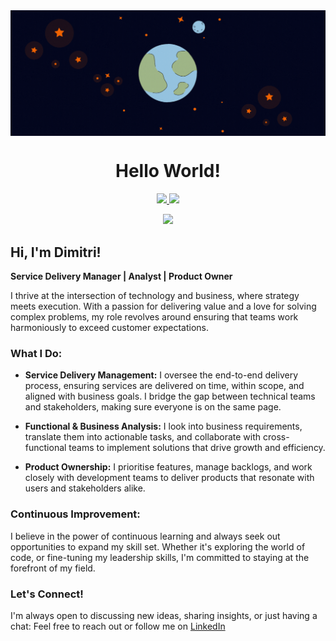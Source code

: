<div align="center">
  <img src="https://raw.githubusercontent.com/DimitriGeers/DimitriGeers/master/gifs/banner-dimitri-geers.gif" align="middle">
  <h1>Hello World!</h1>
</div>



<p align="center">

<!-- Streak -->
  <a href="https://git.io/streak-stats">
    <img src="https://streak-stats.demolab.com?user=DimitriGeers&theme=elegant&border_radius=4.5&date_format=j%20M%5B%20Y%5D&mode=weekly&card_width=450&card_height=100"/>
  </a>

<!-- Activity Graph -->
  <a href="https://git.io/streak-stats">
    <img height=250 src="https://github-readme-activity-graph.vercel.app/graph?username=DimitriGeers&border_radius=0&custom_title=Activity%20Graph&hide_title=false&bg_color=03071e&color=81A1C1&line=e75d05&point=c96702&area_color=D8DEE9&title_color=f7d6b6&"/>
  </a> 
</p> 



<!-- Visitors badge -->
<p align="center">
  <a href="https://visitorbadge.io/status?path=https%3A%2F%2Fgithub.com%2FDimitriGeers">
    <img src="https://api.visitorbadge.io/api/visitors?path=https%3A%2F%2Fgithub.com%2FDimitriGeers&label=visitors&labelColor=%2303071e&countColor=%23e75d05&style=plastic" />
  </a>
</p>



## Hi, I'm Dimitri!
**Service Delivery Manager | Analyst | Product Owner**

I thrive at the intersection of technology and business, where strategy meets execution. With a passion for delivering value and a love for solving complex problems, my role revolves around ensuring that teams work harmoniously to exceed customer expectations.


### What I Do:

- **Service Delivery Management:** I oversee the end-to-end delivery process, ensuring services are delivered on time, within scope, and aligned with business goals. I bridge the gap between technical teams and stakeholders, making sure everyone is on the same page.

- **Functional & Business Analysis:** I look into business requirements, translate them into actionable tasks, and collaborate with cross-functional teams to implement solutions that drive growth and efficiency.

- **Product Ownership:** I prioritise features, manage backlogs, and work closely with development teams to deliver products that resonate with users and stakeholders alike.


### Continuous Improvement:

I believe in the power of continuous learning and always seek out opportunities to expand my skill set. Whether it's exploring the world of code, or fine-tuning my leadership skills, I'm committed to staying at the forefront of my field.



### Let's Connect!

I'm always open to discussing new ideas, sharing insights, or just having a chat: Feel free to reach out or follow me on [LinkedIn](https://www.linkedin.com/in/dimitrigeers/) 